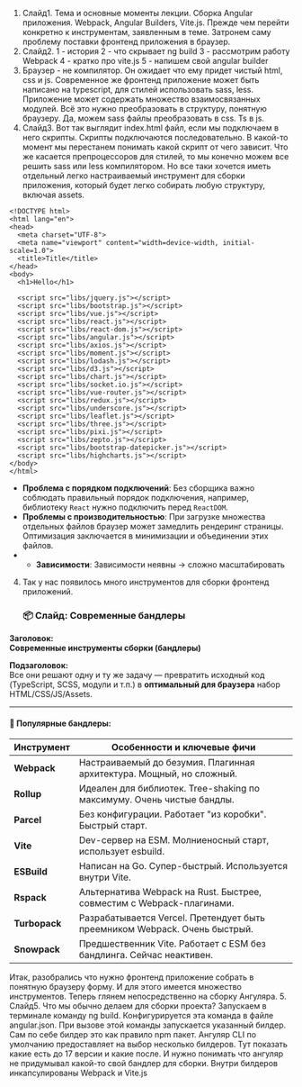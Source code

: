 1. Слайд1. Тема и основные моменты лекции.
   Сборка Angular приложения. Webpack, Angular Builders, Vite.js.
   Прежде чем перейти конкретно к инструментам, заявленным в теме. Затронем саму проблему поставки фронтенд приложения в браузер.
2. Слайд2. 
   1 - история
   2 - что скрывает ng build
   3 - рассмотрим работу Webpack
   4 - кратко про vite.js
   5 - напишем свой angular builder
3. Браузер - не компилятор. Он ожидает что ему придет чистый html, css и js. Современное же фронтенд приложение может быть написано на typescript, для стилей использовать sass, less. Приложение может содержать множество взаимосвязанных модулей. Всё это нужно преобразовать в структуру, понятную браузеру.
   Да, можем sass файлы преобразовать в css. Ts в js.
4. Слайд3. Вот так выглядит index.html файл, если мы подключаем в него скрипты. Скрипты подключаются последовательно. В какой-то момент мы перестанем понимать какой скрипт от чего зависит. Что же касается препроцессоров для стилей, то мы конечно можем все решить sass или less компилятором. Но все таки хочется иметь отдельный легко настраиваемый инструмент для сборки приложения, который будет легко собирать любую структуру, включая assets.
```
<!DOCTYPE html>
<html lang="en">
<head>
  <meta charset="UTF-8">
  <meta name="viewport" content="width=device-width, initial-scale=1.0">
  <title>Title</title>
</head>
<body>
  <h1>Hello</h1>

  <script src="libs/jquery.js"></script>
  <script src="libs/bootstrap.js"></script>
  <script src="libs/vue.js"></script>
  <script src="libs/react.js"></script>
  <script src="libs/react-dom.js"></script>
  <script src="libs/angular.js"></script>
  <script src="libs/axios.js"></script>
  <script src="libs/moment.js"></script>
  <script src="libs/lodash.js"></script>
  <script src="libs/d3.js"></script>
  <script src="libs/chart.js"></script>
  <script src="libs/socket.io.js"></script>
  <script src="libs/vue-router.js"></script>
  <script src="libs/redux.js"></script>
  <script src="libs/underscore.js"></script>
  <script src="libs/leaflet.js"></script>
  <script src="libs/three.js"></script>
  <script src="libs/pixi.js"></script>
  <script src="libs/zepto.js"></script>
  <script src="libs/bootstrap-datepicker.js"></script>
  <script src="libs/highcharts.js"></script>
</body>
</html>   
```
- **Проблема с порядком подключений**: Без сборщика важно соблюдать правильный порядок подключения, например, библиотеку `React` нужно подключить перед `ReactDOM`.
- **Проблемы с производительностью**: При загрузке множества отдельных файлов браузер может замедлить рендеринг страницы. Оптимизация заключается в минимизации и объединении этих файлов.
- - **Зависимости**: Зависимости неявны → сложно масштабировать
4. Так у нас появилось много инструментов для сборки фронтенд приложений.
   ### 📦 Слайд: Современные бандлеры

**Заголовок:**  
**Современные инструменты сборки (бандлеры)**

**Подзаголовок:**  
Все они решают одну и ту же задачу — превратить исходный код (TypeScript, SCSS, модули и т.п.) в **оптимальный для браузера** набор HTML/CSS/JS/Assets.

---

#### 🔧 Популярные бандлеры:

|Инструмент|Особенности и ключевые фичи|
|---|---|
|**Webpack**|Настраиваемый до безумия. Плагинная архитектура. Мощный, но сложный.|
|**Rollup**|Идеален для библиотек. Tree-shaking по максимуму. Очень чистые бандлы.|
|**Parcel**|Без конфигурации. Работает "из коробки". Быстрый старт.|
|**Vite**|Dev-сервер на ESM. Молниеносный старт, использует esbuild.|
|**ESBuild**|Написан на Go. Супер-быстрый. Используется внутри Vite.|
|**Rspack**|Альтернатива Webpack на Rust. Быстрее, совместим с Webpack-плагинами.|
|**Turbopack**|Разрабатывается Vercel. Претендует быть преемником Webpack. Очень быстрый.|
|**Snowpack**|Предшественник Vite. Работает с ESM без бандлинга. Сейчас неактивен.|
Итак, разобрались что нужно фронтенд приложение собрать в понятную браузеру форму. И для этого имеется множество инструментов. Теперь глянем непосредственно на сборку Ангуляра.
5. Слайд5. Что мы обычно делаем для сборки проекта? Запускаем в терминале команду ng build. Конфигурируется эта команда  в файле angular.json. При вызове этой команды запускается указанный билдер. Сам по себе билдер это как правило npm пакет. Ангуляр CLI по умолчанию предоставляет на выбор несколько билдеров. Тут показать какие есть до 17 версии и какие после. И нужно понимать что ангуляр не придумывал какой-то свой бандлер для сборки. Внутри билдеров инкапсулированы Webpack и Vite.js
   
   

   